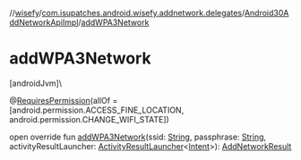 //[wisefy](../../../index.md)/[com.isupatches.android.wisefy.addnetwork.delegates](../index.md)/[Android30AddNetworkApiImpl](index.md)/[addWPA3Network](add-w-p-a3-network.md)

# addWPA3Network

[androidJvm]\

@[RequiresPermission](https://developer.android.com/reference/kotlin/androidx/annotation/RequiresPermission.html)(allOf = [android.permission.ACCESS_FINE_LOCATION, android.permission.CHANGE_WIFI_STATE])

open override fun [addWPA3Network](add-w-p-a3-network.md)(ssid: [String](https://kotlinlang.org/api/latest/jvm/stdlib/kotlin/-string/index.html), passphrase: [String](https://kotlinlang.org/api/latest/jvm/stdlib/kotlin/-string/index.html), activityResultLauncher: [ActivityResultLauncher](https://developer.android.com/reference/kotlin/androidx/activity/result/ActivityResultLauncher.html)<[Intent](https://developer.android.com/reference/kotlin/android/content/Intent.html)>): [AddNetworkResult](../../com.isupatches.android.wisefy.addnetwork.entities/-add-network-result/index.md)
